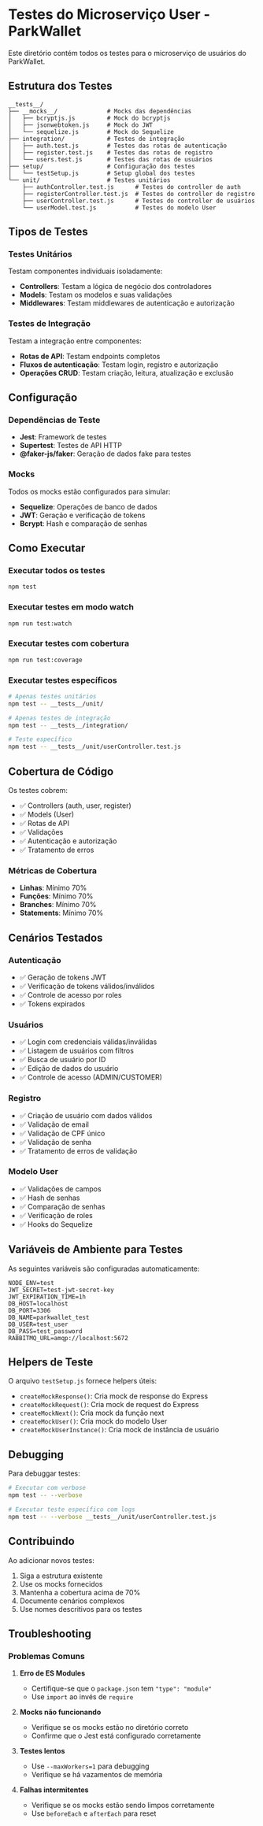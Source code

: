 # Testes do Microserviço User - ParkWallet

Este diretório contém todos os testes para o microserviço de usuários do ParkWallet.

## Estrutura dos Testes

```
__tests__/
├── __mocks__/              # Mocks das dependências
│   ├── bcryptjs.js         # Mock do bcryptjs
│   ├── jsonwebtoken.js     # Mock do JWT
│   └── sequelize.js        # Mock do Sequelize
├── integration/            # Testes de integração
│   ├── auth.test.js        # Testes das rotas de autenticação
│   ├── register.test.js    # Testes das rotas de registro
│   └── users.test.js       # Testes das rotas de usuários
├── setup/                  # Configuração dos testes
│   └── testSetup.js        # Setup global dos testes
└── unit/                   # Testes unitários
    ├── authController.test.js      # Testes do controller de auth
    ├── registerController.test.js  # Testes do controller de registro
    ├── userController.test.js      # Testes do controller de usuários
    └── userModel.test.js           # Testes do modelo User
```

## Tipos de Testes

### Testes Unitários
Testam componentes individuais isoladamente:
- **Controllers**: Testam a lógica de negócio dos controladores
- **Models**: Testam os modelos e suas validações
- **Middlewares**: Testam middlewares de autenticação e autorização

### Testes de Integração
Testam a integração entre componentes:
- **Rotas de API**: Testam endpoints completos
- **Fluxos de autenticação**: Testam login, registro e autorização
- **Operações CRUD**: Testam criação, leitura, atualização e exclusão

## Configuração

### Dependências de Teste
- **Jest**: Framework de testes
- **Supertest**: Testes de API HTTP
- **@faker-js/faker**: Geração de dados fake para testes

### Mocks
Todos os mocks estão configurados para simular:
- **Sequelize**: Operações de banco de dados
- **JWT**: Geração e verificação de tokens
- **Bcrypt**: Hash e comparação de senhas

## Como Executar

### Executar todos os testes
```bash
npm test
```

### Executar testes em modo watch
```bash
npm run test:watch
```

### Executar testes com cobertura
```bash
npm run test:coverage
```

### Executar testes específicos
```bash
# Apenas testes unitários
npm test -- __tests__/unit/

# Apenas testes de integração
npm test -- __tests__/integration/

# Teste específico
npm test -- __tests__/unit/userController.test.js
```

## Cobertura de Código

Os testes cobrem:
- ✅ Controllers (auth, user, register)
- ✅ Models (User)
- ✅ Rotas de API
- ✅ Validações
- ✅ Autenticação e autorização
- ✅ Tratamento de erros

### Métricas de Cobertura
- **Linhas**: Mínimo 70%
- **Funções**: Mínimo 70%
- **Branches**: Mínimo 70%
- **Statements**: Mínimo 70%

## Cenários Testados

### Autenticação
- ✅ Geração de tokens JWT
- ✅ Verificação de tokens válidos/inválidos
- ✅ Controle de acesso por roles
- ✅ Tokens expirados

### Usuários
- ✅ Login com credenciais válidas/inválidas
- ✅ Listagem de usuários com filtros
- ✅ Busca de usuário por ID
- ✅ Edição de dados do usuário
- ✅ Controle de acesso (ADMIN/CUSTOMER)

### Registro
- ✅ Criação de usuário com dados válidos
- ✅ Validação de email
- ✅ Validação de CPF único
- ✅ Validação de senha
- ✅ Tratamento de erros de validação

### Modelo User
- ✅ Validações de campos
- ✅ Hash de senhas
- ✅ Comparação de senhas
- ✅ Verificação de roles
- ✅ Hooks do Sequelize

## Variáveis de Ambiente para Testes

As seguintes variáveis são configuradas automaticamente:
```
NODE_ENV=test
JWT_SECRET=test-jwt-secret-key
JWT_EXPIRATION_TIME=1h
DB_HOST=localhost
DB_PORT=3306
DB_NAME=parkwallet_test
DB_USER=test_user
DB_PASS=test_password
RABBITMQ_URL=amqp://localhost:5672
```

## Helpers de Teste

O arquivo `testSetup.js` fornece helpers úteis:
- `createMockResponse()`: Cria mock de response do Express
- `createMockRequest()`: Cria mock de request do Express
- `createMockNext()`: Cria mock da função next
- `createMockUser()`: Cria mock do modelo User
- `createMockUserInstance()`: Cria mock de instância de usuário

## Debugging

Para debuggar testes:
```bash
# Executar com verbose
npm test -- --verbose

# Executar teste específico com logs
npm test -- --verbose __tests__/unit/userController.test.js
```

## Contribuindo

Ao adicionar novos testes:
1. Siga a estrutura existente
2. Use os mocks fornecidos
3. Mantenha a cobertura acima de 70%
4. Documente cenários complexos
5. Use nomes descritivos para os testes

## Troubleshooting

### Problemas Comuns

1. **Erro de ES Modules**
   - Certifique-se que o `package.json` tem `"type": "module"`
   - Use `import` ao invés de `require`

2. **Mocks não funcionando**
   - Verifique se os mocks estão no diretório correto
   - Confirme que o Jest está configurado corretamente

3. **Testes lentos**
   - Use `--maxWorkers=1` para debugging
   - Verifique se há vazamentos de memória

4. **Falhas intermitentes**
   - Verifique se os mocks estão sendo limpos corretamente
   - Use `beforeEach` e `afterEach` para reset